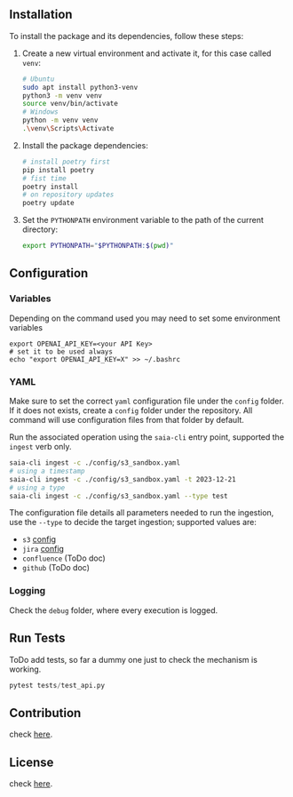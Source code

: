 ## Installation

To install the package and its dependencies, follow these steps:

1. Create a new virtual environment and activate it, for this case called `venv`:

   ```bash
   # Ubuntu
   sudo apt install python3-venv
   python3 -m venv venv
   source venv/bin/activate
   # Windows
   python -m venv venv
   .\venv\Scripts\Activate
   ```
2. Install the package dependencies:

   ```bash
   # install poetry first
   pip install poetry
   # fist time
   poetry install
   # on repository updates
   poetry update
   ```
3. Set the `PYTHONPATH` environment variable to the path of the current directory:

   ```bash
   export PYTHONPATH="$PYTHONPATH:$(pwd)"
   ```

## Configuration

### Variables

Depending on the command used you may need to set some environment variables

```
export OPENAI_API_KEY=<your API Key>
# set it to be used always
echo "export OPENAI_API_KEY=X" >> ~/.bashrc
```

### YAML

Make sure to set the correct `yaml` configuration file under the `config` folder. If it does not exists, create a `config` folder under the repository. All command will use configuration files from that folder by default. 

Run the associated operation using the `saia-cli` entry point, supported the `ingest` verb only.

```bash
saia-cli ingest -c ./config/s3_sandbox.yaml
# using a timestamp
saia-cli ingest -c ./config/s3_sandbox.yaml -t 2023-12-21
# using a type
saia-cli ingest -c ./config/s3_sandbox.yaml --type test
```

The configuration file details all parameters needed to run the ingestion, use the `--type` to decide the target ingestion; supported values are:

 * `s3` [config](./amazon_s3/s3_config.md)
 * `jira` [config](./atlassian_jira/jira_config.md)
 * `confluence` (ToDo doc)
 * `github` (ToDo doc)

### Logging

Check the `debug` folder, where every execution is logged.

## Run Tests

ToDo add tests, so far a dummy one just to check the mechanism is working.

```python
pytest tests/test_api.py
```

## Contribution

check [here](CONTRIBUTION.md).

## License

check [here](LICENSE).
